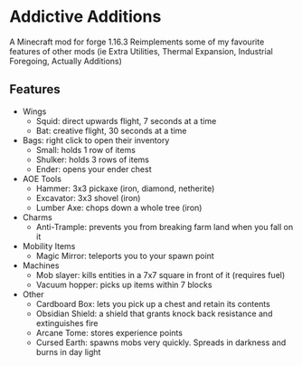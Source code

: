 # Addictive Additions
 
A Minecraft mod for forge 1.16.3
Reimplements some of my favourite features of other mods (ie Extra Utilities, Thermal Expansion, Industrial Foregoing, Actually Additions)

## Features
- Wings
    - Squid: direct upwards flight, 7 seconds at a time
    - Bat: creative flight, 30 seconds at a time
- Bags: right click to open their inventory
    - Small: holds 1 row of items 
    - Shulker: holds 3 rows of items 
    - Ender: opens your ender chest
- AOE Tools
    - Hammer: 3x3 pickaxe (iron, diamond, netherite)
    - Excavator: 3x3 shovel (iron)
    - Lumber Axe: chops down a whole tree (iron)
- Charms
    - Anti-Trample: prevents you from breaking farm land when you fall on it
- Mobility Items 
    - Magic Mirror: teleports you to your spawn point 
- Machines 
    - Mob slayer: kills entities in a 7x7 square in front of it (requires fuel)
    - Vacuum hopper: picks up items within 7 blocks
- Other
    - Cardboard Box: lets you pick up a chest and retain its contents 
    - Obsidian Shield: a shield that grants knock back resistance and extinguishes fire
    - Arcane Tome: stores experience points 
    - Cursed Earth: spawns mobs very quickly. Spreads in darkness and burns in day light

